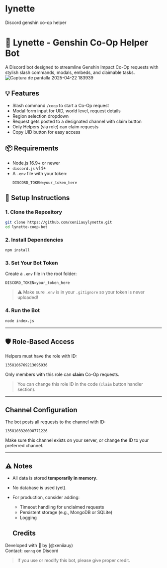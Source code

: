 # lynette
Discord genshin co-op helper 
# 🤖 Lynette - Genshin Co-Op Helper Bot

A Discord bot designed to streamline Genshin Impact Co-Op requests with stylish slash commands, modals, embeds, and claimable tasks.
![Captura de pantalla 2025-04-22 183939](https://github.com/user-attachments/assets/fbdafe28-76fb-4747-a557-ea61ca191505)


## 💡 Features

- Slash command `/coop` to start a Co-Op request
- Modal form input for UID, world level, request details
- Region selection dropdown
- Request gets posted to a designated channel with claim button
- Only Helpers (via role) can claim requests
- Copy UID button for easy access

## 📦 Requirements

- Node.js 16.9+ or newer
- `discord.js` v14+
- A `.env` file with your token:
  ```env
  DISCORD_TOKEN=your_token_here
## 🚀 Setup Instructions

### 1. Clone the Repository

```bash
git clone https://github.com/xeniiauylynette.git
cd lynette-coop-bot
```

### 2. Install Dependencies

```bash
npm install
```

### 3. Set Your Bot Token

Create a `.env` file in the root folder:

```env
DISCORD_TOKEN=your_token_here
```

> ⚠️ Make sure `.env` is in your `.gitignore` so your token is never uploaded!

### 4. Run the Bot

```bash
node index.js
```

---

## 🛡 Role-Based Access

Helpers must have the role with ID:

```
1358106769213095936
```

Only members with this role can **claim** Co-Op requests.

> You can change this role ID in the code (`claim` button handler section).

---

##  Channel Configuration

The bot posts all requests to the channel with ID:

```
1358103320098771226
```

Make sure this channel exists on your server, or change the ID to your preferred channel.

---

## ⚠️ Notes

- All data is stored **temporarily in memory**.
- No database is used (yet).
- For production, consider adding:
  - Timeout handling for unclaimed requests
  - Persistent storage (e.g., MongoDB or SQLite)
  - Logging
 
  ## Credits

Developed with 💖 by [@xeniiauy)  
Contact: `xennq` on Discord

> If you use or modify this bot, please give proper credit.
